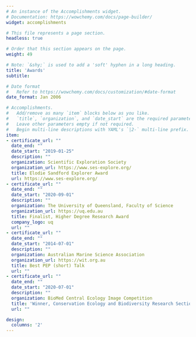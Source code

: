 ```yaml
---
# An instance of the Accomplishments widget.
# Documentation: https://wowchemy.com/docs/page-builder/
widget: accomplishments

# This file represents a page section.
headless: true

# Order that this section appears on the page.
weight: 49

# Note: `&shy;` is used to add a 'soft' hyphen in a long heading.
title: 'Awards'
subtitle:

# Date format
#   Refer to https://wowchemy.com/docs/customization/#date-format
date_format: Jan 2006

# Accomplishments.
#   Add/remove as many `item` blocks below as you like.
#   `title`, `organization`, and `date_start` are the required parameters.
#   Leave other parameters empty if not required.
#   Begin multi-line descriptions with YAML's `|2-` multi-line prefix.
item:
- certificate_url: ""
  date_end: ""
  date_start: "2019-01-25"
  description: ""
  organization: Scientific Exploration Society
  organization_url: https://www.ses-explore.org/
  title: Elodie Sandford Explorer Award
  url: https://www.ses-explore.org/
- certificate_url: ""
  date_end: ""
  date_start: "2020-09-01"
  description: ""
  organization: The University of Queensland, Faculty of Science 
  organization_url: https://uq.edu.au
  title: Finalist, Higher Degree Research Award
  company_logo: uq
  url: ""
- certificate_url: ""
  date_end: ""
  date_start: "2014-07-01"
  description: ""
  organization: Australian Marine Science Association 
  organization_url: https://wit.org.au
  title: Best PEP (short) Talk
  url: ""
- certificate_url: ""
  date_end: ""
  date_start: "2020-07-01"
  description: ""
  organization: BioMed Central Ecology Image Competition
  title: 'Winner, Conservation Ecology and Biodiversity Research Section'
  url: ""

design:
  columns: '2' 
---
```

